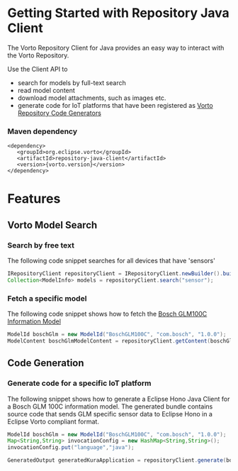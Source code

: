 # Getting Started with Repository Java Client

The Vorto Repository Client for Java provides an easy way to interact with the Vorto Repository. 

Use the Client API to
- search for models by full-text search 
- read model content
- download model attachments, such as images etc.
- generate code for IoT platforms that have been registered as [Vorto Repository Code Generators](https://vorto.eclipseprojects.io/#/generators)

### Maven dependency

```
<dependency>
   <groupId>org.eclipse.vorto</groupId>
   <artifactId>repository-java-client</artifactId>
   <version>{vorto.version}</version>
</dependency>

```

# Features

## Vorto Model Search

### Search by free text
The following code snippet searches for all devices that have 'sensors'

```java
IRepositoryClient repositoryClient = IRepositoryClient.newBuilder().build();	
Collection<ModelInfo> models = repositoryClient.search("sensor");
```

### Fetch a specific model 

The following code snippet shows how to fetch the [Bosch GLM100C Information Model](https://vorto.eclipseprojects.io/#/details/com.bosch/BoschGLM100C/1.0.0)

```java
ModelId boschGlm = new ModelId("BoschGLM100C", "com.bosch", "1.0.0");
ModelContent boschGlmModelContent = repositoryClient.getContent(boschGlm);
```

## Code Generation

### Generate code for a specific IoT platform

The following snippet shows how to generate a Eclipse Hono Java Client for a Bosch GLM 100C information model. 
The generated bundle contains source code that sends GLM specific sensor data to Eclipse Hono in a Eclipse Vorto compliant format.

```java
ModelId boschGlm = new ModelId("BoschGLM100C", "com.bosch", "1.0.0");
Map<String,String> invocationConfig = new HashMap<String,String>();
invocationConfig.put("language","java");

GeneratedOutput generatedKuraApplication = repositoryClient.generate(boschGlm, "eclipsehono", invocationConfig);
```
